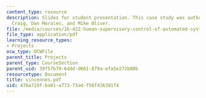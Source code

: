 ```yaml
---
content_type: resource
description: Slides for student presentation. This case study was authored by Dan
  Craig, Dan Morales, and Mike Oliver.
file: /media/courses/16-422-human-supervisory-control-of-automated-systems-spring-2004/476a719fba01a77373adf56f436391f4_vincennes.pdf
file_type: application/pdf
learning_resource_types:
- Projects
ocw_type: OCWFile
parent_title: Projects
parent_type: CourseSection
parent_uid: 39f57b79-6ddd-d661-879a-efa5e272b80b
resourcetype: Document
title: vincennes.pdf
uid: 476a719f-ba01-a773-73ad-f56f436391f4
---
```

